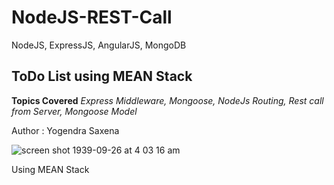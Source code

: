 # NodeJS-REST-Call
NodeJS, ExpressJS, AngularJS, MongoDB

ToDo List using MEAN Stack
----
**Topics Covered**
_Express Middleware,
Mongoose,
NodeJs Routing,
Rest call from Server,
Mongoose Model_


Author : Yogendra Saxena

![screen shot 1939-09-26 at 4 03 16 am](https://user-images.githubusercontent.com/14003377/34074969-d642fce8-e2df-11e7-952b-5a460d51636d.png)


Using MEAN Stack
